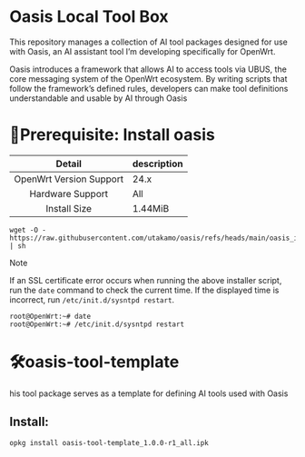 # Oasis Local Tool Box
This repository manages a collection of AI tool packages designed for use with Oasis, an AI assistant tool I’m developing specifically for OpenWrt.    

Oasis introduces a framework that allows AI to access tools via UBUS, the core messaging system of the OpenWrt ecosystem.
By writing scripts that follow the framework’s defined rules, developers can make tool definitions understandable and usable by AI through Oasis


# 🚀Prerequisite: Install oasis

|  Detail  |         description       |
| :---: | :---  |
|  OpenWrt Version Support    |   24.x   |
|  Hardware Support |   All  |
|  Install Size |  1.44MiB  |

```
wget -O - https://raw.githubusercontent.com/utakamo/oasis/refs/heads/main/oasis_installer.sh | sh
```
> [!NOTE]
> If an SSL certificate error occurs when running the above installer script, run the `date` command to check the current time. If the displayed time is incorrect, run `/etc/init.d/sysntpd restart`.
> ```
> root@OpenWrt:~# date
> root@OpenWrt:~# /etc/init.d/sysntpd restart
> ```

# 🛠️oasis-tool-template
his tool package serves as a template for defining AI tools used with Oasis

## Install:  
```
opkg install oasis-tool-template_1.0.0-r1_all.ipk
```
